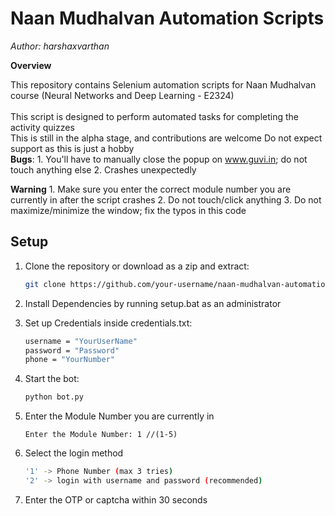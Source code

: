 # **Naan Mudhalvan Automation Scripts**
*Author: harshaxvarthan*

**Overview**

This repository contains Selenium automation scripts for Naan Mudhalvan course (Neural Networks and Deep Learning - E2324)	
\
This script is designed to perform automated tasks for completing the activity quizzes
\
This is still in the alpha stage, and contributions are welcome
Do not expect support as this is just a hobby 
\
**Bugs**:
    1. You'll have to manually close the popup on www.guvi.in; do not touch anything else 
    2. Crashes unexpectedly

**Warning**
    1. Make sure you enter the correct module number you are currently in after the script crashes
    2. Do not touch/click anything
    3. Do not maximize/minimize the window; fix the typos in this code

## Setup

1. Clone the repository or download as a zip and extract:

    ```bash
    git clone https://github.com/your-username/naan-mudhalvan-automation.git
    ```
2. Install Dependencies by running setup.bat as an administrator

3. Set up Credentials inside credentials.txt:

    ```bash
    username = "YourUserName"
    password = "Password"
    phone = "YourNumber"
    ```
4. Start the bot:

    ```bash
    python bot.py
    ```
5. Enter the Module Number you are currently in
    ```
    Enter the Module Number: 1 //(1-5)
    ```
6. Select the login method 

    ```bash
    '1' -> Phone Number (max 3 tries)
    '2' -> login with username and password (recommended)
    ```
7. Enter the OTP or captcha within 30 seconds